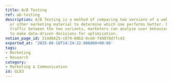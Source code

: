```yaml
---
title: A/B Testing
ref: ab-testing
description: A/B Testing is a method of comparing two versions of a webpage, app,
  or other marketing material to determine which one performs better. By splitting
  traffic between the two variants, marketers can analyze user behavior and preferences
  to make data-driven decisions for optimization.
notion_page_id: 214d6625-c679-80b2-8ce0-f49078d7fc43
exported_at: '2025-06-16T14:24:22.006800+00:00'
tags:
- Marketing
- Research
category:
- Marketing & Communication
id: GL83
---
```


